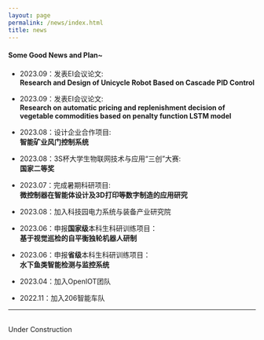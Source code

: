 ```yaml
---
layout: page
permalink: /news/index.html
title: news
---
```


#### Some Good News and Plan~

- 2023.09：发表EI会议论文:
<br>**Research and Design of Unicycle Robot Based on Cascade PID Control**

- 2023.09：发表EI会议论文:
<br>**Research on automatic pricing and replenishment decision of vegetable commodities based on penalty function LSTM model**

- 2023.08：设计企业合作项目:
<br>**智能矿业风门控制系统**

- 2023.08：3S杯大学生物联网技术与应用“三创”大赛:
<br>**国家二等奖**

- 2023.07：完成暑期科研项目:
<br>**微控制器在智能体设计及3D打印等数字制造的应用研究**

- 2023.08：加入科技园电力系统与装备产业研究院

- 2023.06：申报**国家级**本科生科研训练项目：
<br>**基于视觉巡检的自平衡独轮机器人研制**

- 2023.06：申报**省级**本科生科研训练项目：
<br>**水下鱼类智能检测与监控系统**

- 2023.04：加入OpenIOT团队

- 2022.11：加入206智能车队

---
<br>Under Construction
